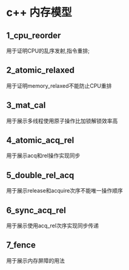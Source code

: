 # c++ 内存模型

## 1_cpu_reorder

用于证明CPU的乱序发射,指令重排;

## 2_atomic_relaxed

用于证明memory_relaxed不能防止CPU重排

## 3_mat_cal

用于展示多线程使用原子操作比加锁解锁效率高

## 4_atomic_acq_rel

用于展示acq和rel操作实现同步

## 5_double_rel_acq

用于展示release和acquire次序不能唯一操作顺序

## 6_sync_acq_rel

用于展示使用acq_rel次序实现同步传递

## 7_fence

用于展示内存屏障的用法